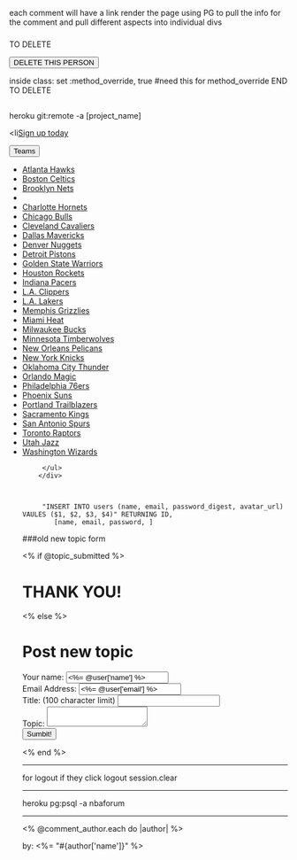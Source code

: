 each comment will have a link
  render the page using PG to pull the info for the comment and pull different aspects into individual divs

###
TO DELETE
<form method="post" action="/superheroes"/ <%=hero["id"]%>
  <input type="hidden" name="_method" value="DELETE">  
  <input type="submit" value="DELETE THIS PERSON">
</form>


inside class:
  set :method_override, true #need this for method_override 
END TO DELETE
## 


heroku git:remote -a [project_name]

<li<a class="btn btn-lg btn-success" href="#" role="presentation">Sign up today</a></li>


  <div class="dropdown">
          <button class="btn btn-default dropdown-toggle" type="button" id="dropdownMenu1" data-toggle="dropdown" aria-haspopup="true" aria-expanded="true">
            Teams
            <span class="caret"></span>
          </button>
          <ul class="dropdown-menu" aria-labelledby="dropdownMenu1">
            <li><a href="#">Atlanta Hawks</a></li>
            <li><a href="#">Boston Celtics</a></li>
            <li><a href="#">Brooklyn Nets</a></li>
            <li role="separator" class="divider"></li>
            <li><a href="#">Charlotte Hornets</a></li>
            <li><a href="#">Chicago Bulls</a></li>
            <li><a href="#">Cleveland Cavaliers</a></li>
            <li><a href="#">Dallas Mavericks</a></li>
            <li><a href="#">Denver Nuggets</a></li>
            <li><a href="#">Detroit Pistons</a></li>
            <li><a href="#">Golden State Warriors</a></li>
            <li><a href="#">Houston Rockets</a></li>
            <li><a href="#">Indiana Pacers</a></li>
            <li><a href="#">L.A. Clippers</a></li>
            <li><a href="#">L.A. Lakers</a></li>
            <li><a href="#">Memphis Grizzlies</a></li>
            <li><a href="#">Miami Heat</a></li>
            <li><a href="#">Milwaukee Bucks</a></li>
            <li><a href="#">Minnesota Timberwolves</a></li>
            <li><a href="#">New Orleans Pelicans</a></li>
            <li><a href="#">New York Knicks</a></li>
            <li><a href="#">Oklahoma City Thunder</a></li>
            <li><a href="#">Orlando Magic</a></li>
            <li><a href="#">Philadelphia 76ers</a></li>
            <li><a href="#">Phoenix Suns</a></li>
            <li><a href="#">Portland Trailblazers</a></li>
            <li><a href="#">Sacramento Kings</a></li>
            <li><a href="#">San Antonio Spurs</a></li>
            <li><a href="#">Toronto Raptors</a></li>
            <li><a href="#">Utah Jazz</a></li>
            <li><a href="#">Washington Wizards</a></li>

         </ul>
        </div>



         "INSERT INTO users (name, email, password_digest, avatar_url) VAULES ($1, $2, $3, $4)" RETURNING ID,
            [name, email, password, ]



###old new topic form


  <% if @topic_submitted %>
  <div class="jumbotron">
        <h1>THANK YOU!</h1>

  <% else %>
  <div class="jumbotron">
        <h1>Post new topic</h1>
  <form class = "new_post" action="/newtopic" method="post">
    <div class = "input-row">
    <label for="name">Your name: </label>
    <input name="name" type="text" value="<%= @user['name'] %>"/>    
    </div>
    <div class = "input-row">
    <label for="email">Email Address: </label>
    <input name="email" type="text" value="<%= @user['email'] %>"/>
    </div>
    <div class = "input-row">
    <label for="title">Title: (100 character limit) </label>
    <input name="title" type="text" />
    </div>
    <div class = "input-row">
    <label for="topic">Topic: </label>
    <textarea name="topic"></textarea>
    </div>
    <div class = "input-row">
    <input type="submit" value="Sumbit!" />
    </div>
  </form>
  <% end %>
</div>

__________________________________________________________

for logout
  if they click logout
  session.clear

  ____________________________________



  heroku pg:psql -a nbaforum



  ___________________

  <% @comment_author.each do |author| %>
          <p>by: <%= "#{author['name']}" %></p>